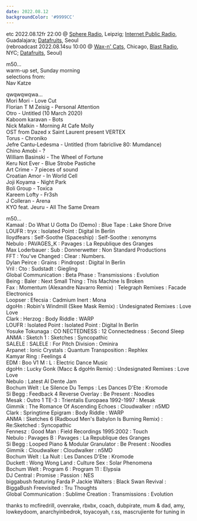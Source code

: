 ```yaml
---
date: 2022.08.12
backgroundColor: '#9999CC'
---
```


etc 2022.08.12fr 22:00 @ [Sphere Radio](http://www.sphere-radio.net/), Leipzig; [Internet Public Radio](http://www.internetpublicradio.live/), Guadalajara; [Datafruits](http://www.datafruits.fm/), Seoul  
(rebroadcast 2022.08.14su 10:00 @ [Wax-n' Cats](http://www.twitch.tv/waxncats), Chicago, [Blast Radio](https://blastradio.com/kimochisound), NYC; [Datafruits](http://www.datafruits.fm/), Seoul)  

m50...  
warm-up set, Sunday morning  
selections from:  
Nav Katze  

qwqwqwqwa...  
Mori Mori - Love Cut  
Florian T M Zeisig - Personal Attention  
Otro - Untitled (10 March 2020)  
Kaboom karavan - Bots  
Nick Malkin - Morning At Cafe Molly  
OST from Dazed x Saint Laurent present VERTEX  
Torus - Chroniko  
Jefre Cantu-Ledesma - Untitled (from fabriclive 80: Mumdance)  
Chino Amobi - ?  
William Basinski - The Wheel of Fortune  
Keru Not Ever - Blue Strobe Pastiche  
Art Crime - 7 pieces of sound  
Croatian Amor - In World Cell  
Joji Koyama - Night Park  
Boli Group - Toxica  
Kareem Lofty - Fr3sh  
J Colleran - Arena  
KYO feat. Jeuru - All The Same Dream  

m50...  
Kamaal : Do What U Gotta Do (Demo) : Blue Tape : Lake Shore Drive  
LOUFR : tryx : Isolated Point : Digital In Berlin  
lloydfears : Self-Soothe (Spaceship) : Self-Soothe : xenonyms  
Nebulo : PAVAGES\_K : Pavages : La Republique des Granges  
Max Loderbauer : Sub : Donnerwetter : Non Standard Productions  
FFT : You've Changed : Clear : Numbers.  
Dylan Peirce : Grains : Pindropst : Digital In Berlin  
Vril : Cto : Sudstadt : Giegling  
Global Communication : Beta Phase : Transmissions : Evolution  
Being : Baler : Next Small Thing : This Machine Is Broken  
Fax : Momentum (Alexandre Navarro Remix) : Telegraph Remixes : Facade Electronics  
Loopser : Efecsia : Cadmium Inert : Mona  
dgoHn : Robin's Windmill (Skee Mask Remix) : Undesignated Remixes : Love Love  
Clark : Herzog : Body Riddle : WARP  
LOUFR : Isolated Point : Isolated Point : Digital In Berlin  
Yosuke Tokunaga : CO NECTEDNESS : 12 Connectedness : Second Sleep  
ANMA : Sketch 1 : Sketches : Syncopathic  
SALELE : SALELE : For Pitch Division : Ominira  
Arpanet : Ionic Crystals : Quantum Transposition : Rephlex  
Kamyar Ring : Feelings 4  
EDM : Boo V1 M : L : Electric Dance Music  
dgoHn : Lucky Gonk (Macc & dgoHn Remix) : Undesignated Remixes : Love Love  
Nebulo : Latest Al Dente Jam  
Bochum Welt : Le Silence Du Temps : Les Dances D'Ete : Kromode  
Si Begg : Feedback 4 Reverse Overlay : Be Present : Noodles  
Mesak : Outro 1 TE-3 : Trientalis Europaea 1992-1997 : Mesak  
Gimmik : The Romance Of Ascending Echoes : Cloudwalker : n5MD  
Clark : Springtime Epigram : Body Riddle : WARP  
ANMA : Sketches 6 (Radboud Men's Babylon Is Burning Remix) : Re:Sketched : Syncopathic  
Fennesz : Good Man : Field Recordings 1995:2002 : Touch  
Nebulo : Pavages B : Pavages : La Republique des Granges  
Si Begg : Looped Piano & Modular Granulator : Be Present : Noodles  
Gimmik : Cloudwalker : Cloudwalker : n5MD  
Bochum Welt : La Nuit : Les Dances D'Ete : Kromode  
Duckett : Wong Wong Land : Culture Sex : Solar Phenomena  
Bochum Welt : Program 6 : Program 11 : Elypsia  
DJ Central : Promise : Passion : NES  
biggabush featuring Farda P Jackie Walters : Black Swan Revival : BiggaBush Freevisited : Tru Thoughts  
Global Communication : Sublime Creation : Transmissions : Evolution  

thanks to mcfiredrill, ovenrake, rbxbx, coach, dubpirate, mum & dad, amy, lowkeydoom, anarchyinbedrok, toyacoyah, r.ss, mascrujiente for tuning in